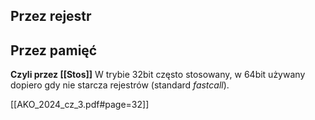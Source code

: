 ## Przez rejestr
## Przez pamięć
**Czyli przez [[Stos]]**
W trybie 32bit często stosowany, w 64bit używany dopiero gdy nie starcza rejestrów (standard *fastcall*).

[[AKO_2024_cz_3.pdf#page=32]]